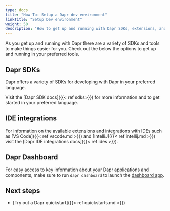 ```yaml
---
type: docs
title: "How-To: Setup a Dapr dev environment"
linkTitle: "Setup Dev environment"
weight: 50
description: "How to get up and running with Dapr SDKs, extensions, and tooling"
---
```


As you get up and running with Dapr there are a variety of SDKs and tools to make things easier for you. Check out the below the options to get up and running in your preferred tools.

## Dapr SDKs

Dapr offers a variety of SDKs for developing with Dapr in your preferred language.

Visit the [Dapr SDK docs]({{< ref sdks>}}) for more information and to get started in your preferred language.

## IDE integrations

For information on the available extensions and integrations with IDEs such as [VS Code]({{< ref vscode.md >}}) and [IntelliJ]({{< ref intellij.md >}}) visit the [Dapr IDE integrations docs]({{< ref ides >}}).

## Dapr Dashboard

For easy access to key information about your Dapr applications and components, make sure to run `dapr dashboard` to launch the [dashboard app](https://github.com/dapr/dashboard).

## Next steps
- [Try out a Dapr quickstart]({{< ref quickstarts.md >}})
